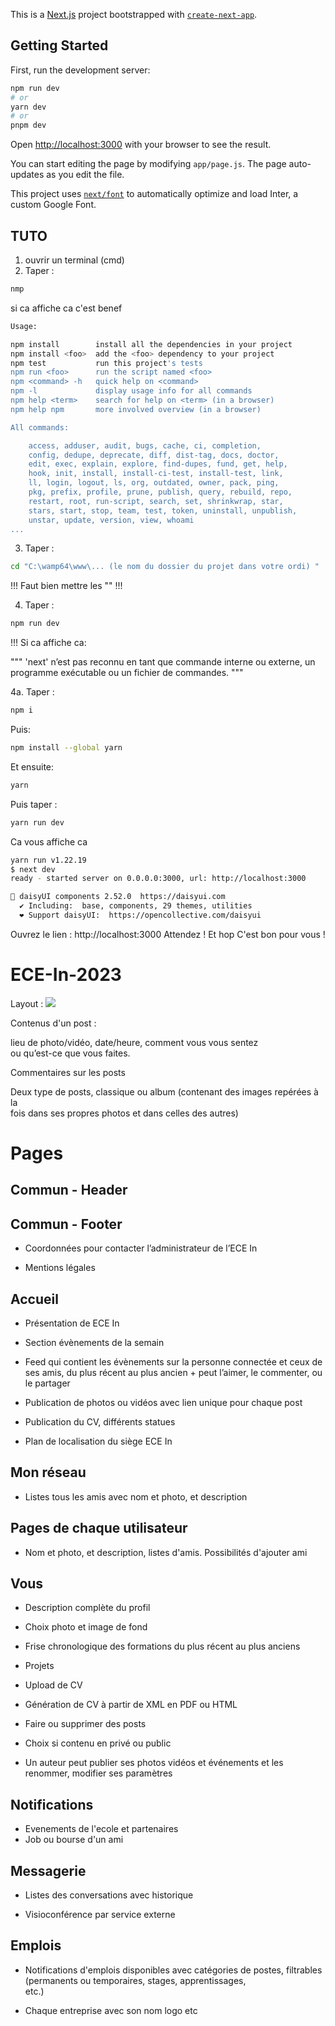 This is a [Next.js](https://nextjs.org/) project bootstrapped with [`create-next-app`](https://github.com/vercel/next.js/tree/canary/packages/create-next-app).

## Getting Started

First, run the development server:

```bash
npm run dev
# or
yarn dev
# or
pnpm dev
```

Open [http://localhost:3000](http://localhost:3000) with your browser to see the result.

You can start editing the page by modifying `app/page.js`. The page auto-updates as you edit the file.

This project uses [`next/font`](https://nextjs.org/docs/basic-features/font-optimization) to automatically optimize and load Inter, a custom Google Font.

## TUTO

1. ouvrir un terminal (cmd)
2. Taper :  

```bash
nmp
```

si ca affiche  ca c'est benef
```bash
Usage:

npm install        install all the dependencies in your project
npm install <foo>  add the <foo> dependency to your project
npm test           run this project's tests
npm run <foo>      run the script named <foo>
npm <command> -h   quick help on <command>
npm -l             display usage info for all commands
npm help <term>    search for help on <term> (in a browser)
npm help npm       more involved overview (in a browser)

All commands:

    access, adduser, audit, bugs, cache, ci, completion,
    config, dedupe, deprecate, diff, dist-tag, docs, doctor,
    edit, exec, explain, explore, find-dupes, fund, get, help,
    hook, init, install, install-ci-test, install-test, link,
    ll, login, logout, ls, org, outdated, owner, pack, ping,
    pkg, prefix, profile, prune, publish, query, rebuild, repo,
    restart, root, run-script, search, set, shrinkwrap, star,
    stars, start, stop, team, test, token, uninstall, unpublish,
    unstar, update, version, view, whoami
...
```

3. Taper : 
```bash
cd "C:\wamp64\www\... (le nom du dossier du projet dans votre ordi) "
```

!!! Faut bien mettre les "" !!!

4. Taper : 

```bash
npm run dev
```


!!! Si ca affiche ca:

"""
'next' n’est pas reconnu en tant que commande interne
ou externe, un programme exécutable ou un fichier de commandes.
"""

4a. Taper : 

```bash
npm i
```
Puis:

```bash
npm install --global yarn
```


Et ensuite:

```bash
yarn
```



Puis taper : 

```bash
yarn run dev
```

Ca vous affiche ca 

```bash
yarn run v1.22.19
$ next dev
ready - started server on 0.0.0.0:3000, url: http://localhost:3000

🌼 daisyUI components 2.52.0  https://daisyui.com
  ✔︎ Including:  base, components, 29 themes, utilities
  ❤︎ Support daisyUI:  https://opencollective.com/daisyui


```
Ouvrez le lien : http://localhost:3000
Attendez !
Et hop C'est bon pour vous !

# ECE-In-2023
Layout : ![](C:\Users\erwan\AppData\Roaming\marktext\images\2023-05-28-20-04-16-image.png)

Contenus d'un post :

lieu de photo/vidéo, date/heure, comment vous vous sentez  
ou qu’est-ce que vous faites.

Commentaires sur les posts

Deux type de posts, classique ou album (contenant des images repérées à la  
fois dans ses propres photos et dans celles des autres)

# Pages

## Commun - Header

## Commun - Footer

- Coordonnées pour contacter l’administrateur de l’ECE In

- Mentions légales

## Accueil

- Présentation de ECE In

- Section évènements de la semain

- Feed qui contient les évènements sur la personne connectée et ceux de ses amis, du plus récent au plus ancien + peut l’aimer, le commenter, ou le partager

- Publication de photos ou vidéos avec lien unique pour chaque post

- Publication du CV, différents statues 

- Plan de localisation du siège ECE In

## Mon réseau

- Listes tous les amis avec nom et photo, et description

## Pages de chaque utilisateur

- Nom et photo, et description, listes d'amis. Possibilités d'ajouter ami

## Vous

- Description complète du profil

- Choix photo et image de fond

- Frise chronologique des formations du plus récent au plus anciens

- Projets

- Upload de CV

- Génération de CV à partir de XML en PDF ou HTML

- Faire ou supprimer des posts 

- Choix si contenu en privé ou public

- Un auteur peut publier ses photos vidéos et événements et les renommer, modifier ses  paramètres

## Notifications

- Evenements de l'ecole et partenaires
- Job ou bourse d'un ami

## Messagerie

- Listes des conversations avec historique

- Visioconférence par service externe

## Emplois

- Notifications d'emplois disponibles avec catégories de postes, filtrables (permanents ou temporaires, stages, apprentissages,  
  etc.)

- Chaque entreprise avec son nom logo etc
